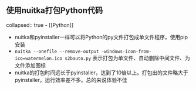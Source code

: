 ## 使用nuitka打包Python代码
collapsed:: true
	- [[Python]]
- nuitka和pyinstaller一样可以将Python的py文件打包成单文件程序，使用pip安装
- `nuitka --onefile --remove-output -windows-icon-from-ico=watermelon.ico s2bauto.py` 表示打包为单文件、自动删除中间文件、为文件添加图标
- nuitka的打包时间远长于pyinstaller，达到了10倍以上。打包出的文件略大于pyinstaller。运行效率差不多。总的来说体验不佳